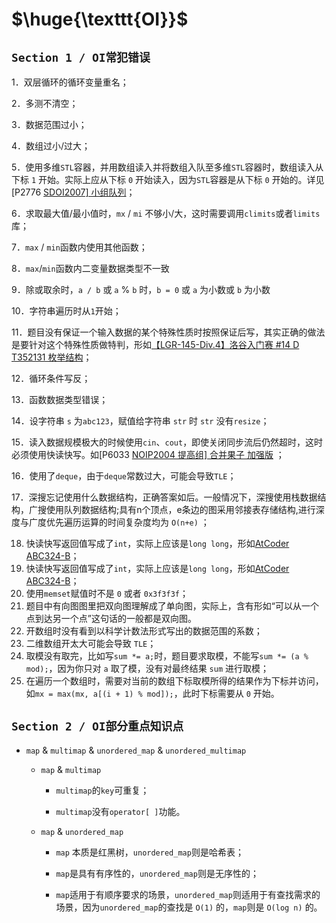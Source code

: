 # $\huge{\texttt{OI}}$

## $\texttt{Section 1  /  OI常犯错误}$

1．双层循环的循环变量重名；

2．多测不清空；

3．数据范围过小；

4．数组过小/过大；

5．使用多维$\texttt{STL}$容器，并用数组读入并将数组入队至多维$\texttt{STL}$容器时，数组读入从下标 $\texttt{1}$ 开始。实际上应从下标 $\texttt{0}$ 开始读入，因为$\texttt{STL}$容器是从下标 $\texttt{0}$ 开始的。详见[P2776 [SDOI2007\] 小组队列](https://www.luogu.com.cn/problem/P2776)；

6．求取最大值/最小值时，$\texttt{mx}$ / $\texttt{mi}$ 不够小/大，这时需要调用`climits`或者`limits`库；

7．`max` / `min`函数内使用其他函数；

8．$\texttt{max} / \texttt{min}$函数内二变量数据类型不一致

9．除或取余时，$\texttt{a / b}$ 或 $\texttt{a}\:\%\:\texttt{b}$ 时，$\texttt{b = 0}$ 或 $\texttt{a}$ 为小数或 $\texttt{b}$ 为小数

10．字符串遍历时从$\texttt{1}$开始；

11．题目没有保证一个输入数据的某个特殊性质时按照保证后写，其实正确的做法是要针对这个特殊性质做特判，形如[【LGR-145-Div.4】洛谷入门赛 #14 D T352131 枚举结构](https://www.luogu.com.cn/problem/T352131?contestId=114059)；

12．循环条件写反；

13．函数数据类型错误；

14．设字符串 $\texttt{s}$ 为`abc123`，赋值给字符串 $\texttt{str}$ 时 $\texttt{str}$ 没有`resize`；

15．读入数据规模极大的时候使用`cin`、`cout`，即使关闭同步流后仍然超时，这时必须使用快读快写。如[P6033 [NOIP2004 提高组\] 合并果子 加强版](https://www.luogu.com.cn/problem/P6033) ；

16．使用了`deque`，由于`deque`常数过大，可能会导致$\texttt{TLE}$；

17．深搜忘记使用什么数据结构，正确答案如后。一般情况下，深搜使用栈数据结构，广搜使用队列数据结构;具有n个顶点，e条边的图采用邻接表存储结构,进行深度与广度优先遍历运算的时间复杂度均为 $\texttt{O(n+e)}$ ；

18. 快读快写返回值写成了`int`，实际上应该是`long long`，形如[AtCoder ABC324-B](https://atcoder.jp/contests/abc324/tasks/abc324_b)；
19. 快读快写返回值写成了`int`，实际上应该是`long long`，形如[AtCoder ABC324-B](https://atcoder.jp/contests/abc324/tasks/abc324_b)；
20. 使用`memset`赋值时不是 $\texttt{0}$ 或者 $\texttt{0x3f3f3f}$；
21. 题目中有向图图里把双向图理解成了单向图，实际上，含有形如“可以从一个点到达另一个点”这句话的一般都是双向图。
22. 开数组时没有看到以科学计数法形式写出的数据范围的系数；
23. 二维数组开太大可能会导致 $\texttt{TLE}$；
24. 取模没有取完，比如写`sum *= a;`时，题目要求取模，不能写`sum *= (a % mod);`，因为你只对 $\texttt{a}$ 取了模，没有对最终结果 $\texttt{sum}$ 进行取模；
25. 在遍历一个数组时，需要对当前的数组下标取模所得的结果作为下标并访问，如`mx = max(mx, a[(i + 1) % mod]);`，此时下标需要从 $\texttt{0}$ 开始。

## $\texttt{Section 2 / OI部分重点知识点}$

- `map` & `multimap` & `unordered_map` & `unordered_multimap`
  
  - `map` & `multimap`
    
    - `multimap`的`key`可重复；
    
    - `multimap`没有`operator[ ]`功能。
  
  - `map` & `unordered_map`
    
    - `map` 本质是红黑树，`unordered_map`则是哈希表；
    
    - `map`是具有有序性的，`unordered_map`则是无序性的；
    
    - `map`适用于有顺序要求的场景，`unordered_map`则适用于有查找需求的场景，因为`unordered_map`的查找是 $\texttt{O(1)}$ 的，`map`则是 $\texttt{O(log n)}$ 的。